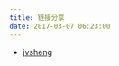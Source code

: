 ```yaml
---
title: 链接分享
date: 2017-03-07 06:23:00
---
```

* [jvsheng](https://jvsheng.github.io/blog/)

<!-- * ~~[Heekei's Blog](https://www.h-os.online)~~ -->

<!-- * [Cara and Heekei](https://blog.h-os.online) -->
